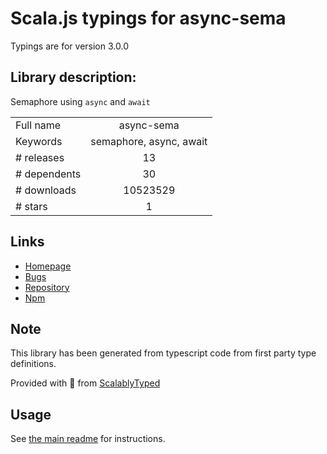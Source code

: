 
# Scala.js typings for async-sema

Typings are for version 3.0.0

## Library description:
Semaphore using `async` and `await`

|                    |                 |
| ------------------ | :-------------: |
| Full name          | async-sema |
| Keywords           | semaphore, async, await |
| # releases         | 13 |
| # dependents       | 30 |
| # downloads        | 10523529 |
| # stars            | 1 |

## Links
- [Homepage](https://github.com/zeit/async-sema)
- [Bugs](https://github.com/zeit/async-sema/issues)
- [Repository](https://github.com/zeit/async-sema)
- [Npm](https://www.npmjs.com/package/async-sema)
    


## Note
This library has been generated from typescript code from first party type definitions.

Provided with :purple_heart: from [ScalablyTyped](https://github.com/oyvindberg/ScalablyTyped)

## Usage
See [the main readme](../../readme.md) for instructions.


